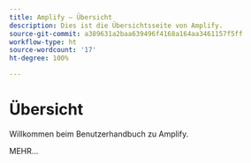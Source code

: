 ```yaml
---
title: Amplify – Übersicht
description: Dies ist die Übersichtsseite von Amplify.
source-git-commit: a389631a2baa639496f4168a164aa3461157f5ff
workflow-type: ht
source-wordcount: '17'
ht-degree: 100%

---
```



# Übersicht

Willkommen beim Benutzerhandbuch zu Amplify.

MEHR…

<!--
This is the landing page of the user guide. It should be the first list item in the TOC.md file.

See other user landing pages to get ideas.
-->

